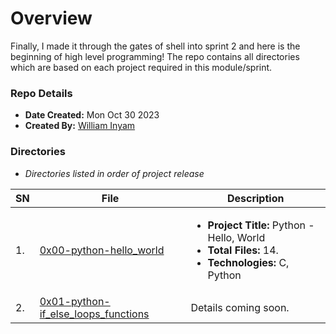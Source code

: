 # Overview #

Finally, I made it through the gates of shell into sprint 2 and here is the beginning of high level programming! The repo contains all directories which are based on each project required in this module/sprint.

### Repo Details ###
- **Date Created:** Mon Oct 30 2023
- **Created By:** [William Inyam](https.//github.com/thecypherzen)

### Directories ###
- *Directories listed in order of project release*

| SN | File | Description                                   |
|----|------|-----------------------------------------------|
| 1. | [0x00-python-hello_world](https://github.com/thecypherzen/alx-higher_level_programming/tree/main/0x00-python-hello_world) |  <ul><li>**Project Title:** Python - Hello, World<br/><li>**Total Files:** 14.<li>**Technologies:** C, Python </li></ul>|
| 2. | [0x01-python-if_else_loops_functions](https://github.com/thecypherzen/alx-higher_level_programming/tree/main/0x01-python-if_else_loops_functions)  |  Details coming soon. |
